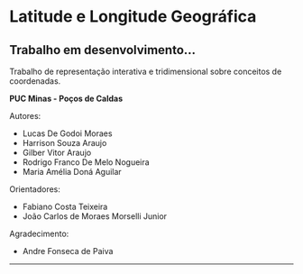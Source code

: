 # Latitude e Longitude Geográfica
## Trabalho em desenvolvimento...

Trabalho de representação interativa e tridimensional sobre conceitos de coordenadas.

**PUC Minas - Poços de Caldas**

Autores:
- Lucas De Godoi Moraes
- Harrison Souza Araujo
- Gilber Vitor Araujo
- Rodrigo Franco De Melo Nogueira
- Maria Amélia Doná Aguilar

Orientadores:
- Fabiano Costa Teixeira
- João Carlos de Moraes Morselli Junior

Agradecimento:
- Andre Fonseca de Paiva

------------